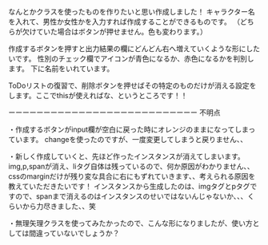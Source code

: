 なんとかクラスを使ったものを作りたいと思い作成しました！
キャラクター名を入れて、男性か女性かを入力すれば作成することができるものです。
（どちらが欠けていた場合はボタンが押せません。色も変わります。）

作成するボタンを押すと出力結果の欄にどんどん右へ増えていくような形にしたいです。
性別のチェック欄でアイコンが青色になるか、赤色になるかを判別します。
下に名前をいれています。

ToDoリストの復習で、削除ボタンを押せばその特定のものだけが消える設定をします。ここでthisが使えればな、というところです！！

ーーーーーーーーーーーーーーーーーーーーーーーーーーー
不明点

・作成するボタンがinput欄が空白に戻った時にオレンジのままになってしまっています。
changeを使ったのですが、一度変更してしまうと戻りません、、

・新しく作成していくと、先ほど作ったインスタンスが消えてしまいます。
img,p,spanが消え、liタグ自体は残っているので、何か原因がわかりません、、
cssのmarginだけが残り変な具合に右にもずれていきます、、考えられる原因を教えていただきたいです！
インスタンスから生成したのは、imgタグとpタグですので、spanまで消えるのはインスタンスのせいではないんじゃないか、、、くらいから力尽きました、、笑

・無理矢理クラスを使ってみたかったので、こんな形になりましたが、使い方としては間違っていないでしょうか？


